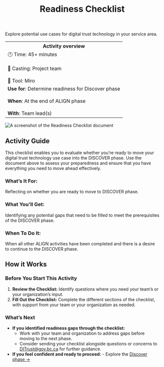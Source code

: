 ﻿---
title: Readiness Checklist
sidebar_position: 4
---

Explore potential use cases for digital trust technology in your service area.
<!--[Launch Miro Activity](/img/deliverymanual/Readiness_Checklist.docx)-->

<table>
	<tr>
    <th>Activity overview</th>
  </tr>
	<tr>
		<td>
            		🕛 Time: 45+ minutes <br></br>
			🙌 Casting: Project team <br></br>
			🔨 Tool: Miro
		</td>
	</tr>
	<tr> 
		<td>
				<b>Use for</b>: Determine readiness for Discover phase <br></br>
				<b>When</b>: At the end of ALIGN phase <br></br>
				<b>With</b>: Team lead(s)
		</td>
	</tr>

</table>

![A screenshot of the Readiness Checklist document](/img/deliverymanual/align_readiness_checklist.png "A screenshot of the Readiness Checklist document")

## Activity Guide
This checklist enables you to evaluate whether you’re ready to move your digital trust technology use case into the DISCOVER phase. Use the document above to assess your preparedness and ensure that you have everything you need to move ahead effectively.

### What’s It For:
Reflecting on whether you are ready to move to DISCOVER phase.

### What You’ll Get:
Identifying any potential gaps that need to be filled to meet the prerequisites of the DISCOVER phase.

### When To Do It:
When all other ALIGN activities have been completed and there is a desire to continue to the DISCOVER phase.

## How it Works

### Before You Start This Activity

1. **Review the Checklist:** 
Identify questions where you need your team’s or your organization’s input.
2. **Fill Out the Checklist:** 
Complete the different sections of the checklist, with support from your team or your organization as needed.
    
### What’s Next
-   **If you identified readiness gaps through the checklist:**
    -   Work with your team and organization to address gaps before moving to the next phase.
    -   Consider sending your checklist alongside questions or concerns to [DITrust@gov.bc.ca](mailto:DITrust@gov.bc.ca "mailto:DITrust@gov.bc.ca") for further guidance.
-   **If you feel confident and ready to proceed:**
        -   Explore the [Discover phase →](https://bcgov.github.io/digital-trust-toolkit/docs/delivery-manual/discover/)
